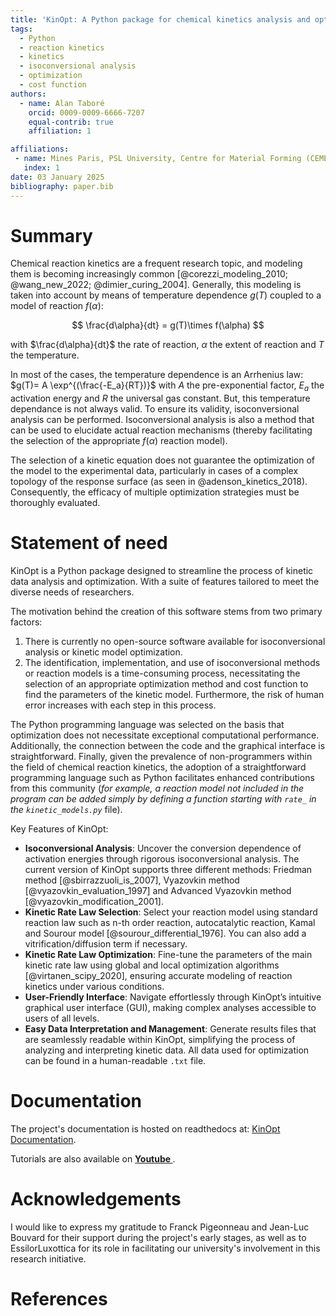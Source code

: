 ```yaml
---
title: 'KinOpt: A Python package for chemical kinetics analysis and optimization'
tags:
  - Python
  - reaction kinetics
  - kinetics
  - isoconversional analysis
  - optimization
  - cost function
authors:
  - name: Alan Taboré
    orcid: 0009-0009-6666-7207
    equal-contrib: true
    affiliation: 1 

affiliations:
 - name: Mines Paris, PSL University, Centre for Material Forming (CEMEF), UMR CNRS 7635, 06904 Sophia Antipolis, France
   index: 1
date: 03 January 2025
bibliography: paper.bib
---
```


# Summary

Chemical reaction kinetics are a frequent research topic, and modeling them is becoming increasingly common [@corezzi_modeling_2010; @wang_new_2022; @dimier_curing_2004]. Generally, this modeling is taken into account by means of temperature dependence $g(T)$ coupled to a model of reaction $f(\alpha)$:

$$ \frac{d\alpha}{dt} = g(T)\times f(\alpha) $$

with $\frac{d\alpha}{dt}$ the rate of reaction, $\alpha$ the extent of reaction and $T$ the temperature.

In most of the cases, the temperature dependence is an Arrhenius law: $g(T)= A  \exp^{(\frac{-E_a}{RT})}$ with $A$ the pre-exponential factor, $E_a$ the activation energy and $R$ the universal gas constant. But, this temperature dependance is not always valid. To ensure its validity, isoconversional analysis can be performed. Isoconversional analysis is also a method that can be used to elucidate actual reaction mechanisms (thereby facilitating the selection of the appropriate $f(\alpha)$ reaction model).

The selection of a kinetic equation does not guarantee the optimization of the model to the experimental data, particularly in cases of a complex topology of the response surface (as seen in @adenson_kinetics_2018). Consequently, the efficacy of multiple optimization strategies must be thoroughly evaluated.

# Statement of need

KinOpt is a Python package designed to streamline the process of kinetic data analysis and optimization. With a suite of features tailored to meet the diverse needs of researchers. 

The motivation behind the creation of this software stems from two primary factors: 
1. There is currently no open-source software available for isoconversional analysis or kinetic model optimization. 
2. The identification, implementation, and use of isoconversional methods or reaction models is a time-consuming process, necessitating the selection of an appropriate optimization method and cost function to find the parameters of the kinetic model. Furthermore, the risk of human error increases with each step in this process.

The Python programming language was selected on the basis that optimization does not necessitate exceptional computational performance. Additionally, the connection between the code and the graphical interface is straightforward. Finally, given the prevalence of non-programmers within the field of chemical reaction kinetics, the adoption of a straightforward programming language such as Python facilitates enhanced contributions from this community (*for example, a reaction model not included in the program can be added simply by defining a function starting with `rate_` in the `kinetic_models.py`* file).

Key Features of KinOpt:
  - **Isoconversional Analysis**: Uncover the conversion dependence of activation energies through rigorous isoconversional analysis. The current version of KinOpt supports three different methods: Friedman method [@sbirrazzuoli_is_2007], Vyazovkin method [@vyazovkin_evaluation_1997] and Advanced Vyazovkin method [@vyazovkin_modification_2001].
  - **Kinetic Rate Law Selection**: Select your reaction model using standard reaction law such as n-th order reaction, autocatalytic reaction, Kamal and Sourour model [@sourour_differential_1976]. You can also add a vitrification/diffusion term  if necessary.
  - **Kinetic Rate Law Optimization**: Fine-tune the parameters of the main kinetic rate law using global and local optimization algorithms [@virtanen_scipy_2020], ensuring accurate modeling of reaction kinetics under various conditions.
  - **User-Friendly Interface**: Navigate effortlessly through KinOpt’s intuitive graphical user interface (GUI), making complex analyses accessible to users of all levels.
  - **Easy Data Interpretation and Management**: Generate results files that are seamlessly readable within KinOpt, simplifying the process of analyzing and interpreting kinetic data. All data used for optimization can be found in a human-readable `.txt` file.

# Documentation

The project's documentation is hosted on readthedocs at: [KinOpt Documentation](https://kinopt.readthedocs.io/en/latest/index.html).

Tutorials are also available on **[Youtube ](https://youtube.com/playlist?list=PLxgAQK6NxsvJIZDw5gI6Xi16PfxUrXFI0&si=ICWPLX2gbCdEuDp9)**.


# Acknowledgements

I would like to express my gratitude to Franck Pigeonneau and Jean-Luc Bouvard for their support during the project's early stages, as well as to EssilorLuxottica for its role in facilitating our university's involvement in this research initiative.

# References
